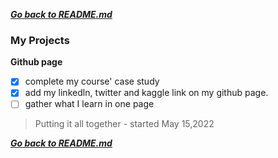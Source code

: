 ***[Go back to README.md](/README.md)***

### My Projects


**Github page**
- [x] complete my course' case study
- [x] add my linkedln, twitter and kaggle link on my github page.
- [ ] gather what I learn in one page

> Putting it all together - started May 15,2022


***[Go back to README.md](/README.md)***
